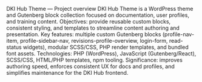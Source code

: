 DKI Hub Theme — Project overview
DKI Hub Theme is a WordPress theme and Gutenberg block collection focused on documentation, user profiles, and training content.
Objectives: provide reusable custom blocks, consistent styling, and templates to streamline content authoring and presentation.
Key features: multiple custom Gutenberg blocks (profile-nav-item, profile-sidebar-nav, revisions-profile-overview, login-form, read-status widgets), modular SCSS/CSS, PHP render templates, and bundled font assets.
Technologies: PHP (WordPress), JavaScript (Gutenberg/React), SCSS/CSS, HTML/PHP templates, npm tooling.
Significance: improves authoring speed, enforces consistent UX for docs and profiles, and simplifies maintenance for the DKI Hub frontend.

